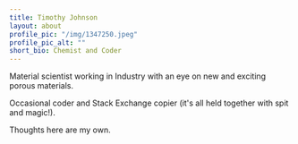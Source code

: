 ```yaml
---
title: Timothy Johnson 
layout: about
profile_pic: "/img/1347250.jpeg"
profile_pic_alt: ""
short_bio: Chemist and Coder
---
```


Material scientist working in Industry with an eye on new and exciting porous materials. 

Occasional coder and Stack Exchange copier (it's all held together with spit and magic!).

Thoughts here are my own.
